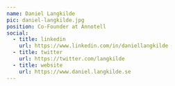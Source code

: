 ```yaml
---
name: Daniel Langkilde
pic: daniel-langkilde.jpg
position: Co-Founder at Annotell
social:
  - title: linkedin
    url: https://www.linkedin.com/in/daniellangkilde
  - title: twitter
    url: https://twitter.com/langkilde
  - title: website
    url: https://www.daniel.langkilde.se
---
```

